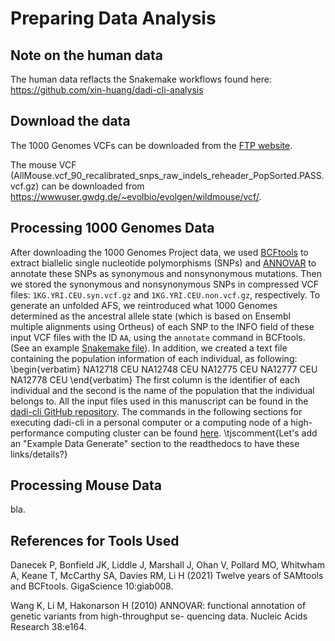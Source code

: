 # Preparing Data Analysis

## Note on the human data

The human data reflacts the Snakemake workflows found here: 
https://github.com/xin-huang/dadi-cli-analysis

## Download the data

The 1000 Genomes VCFs can be downloaded from the [FTP website](https://ftp.1000genomes.ebi.ac.uk/vol1/ftp/release/20130502/).

The mouse VCF (AllMouse.vcf_90_recalibrated_snps_raw_indels_reheader_PopSorted.PASS.vcf.gz) can be downloaded from https://wwwuser.gwdg.de/~evolbio/evolgen/wildmouse/vcf/.

## Processing 1000 Genomes Data

After downloading the 1000 Genomes Project data, we used [BCFtools](https://samtools.github.io/bcftools/) to extract biallelic single nucleotide polymorphisms (SNPs) and [ANNOVAR](https://annovar.openbioinformatics.org/en/latest/) to annotate these SNPs as synonymous and nonsynonymous mutations.
Then we stored the synonymous and nonsynonymous SNPs in compressed VCF files: `1KG.YRI.CEU.syn.vcf.gz` and `1KG.YRI.CEU.non.vcf.gz`, respectively.
To generate an unfolded AFS, we reintroduced what 1000 Genomes determined as the ancestral allele state (which is based on Ensembl multiple alignments using Ortheus) of each SNP to the INFO field of these input VCF files with the ID `AA`, using the `annotate` command in BCFtools.
(See an example [Snakemake file](https://github.com/xin-huang/dadi-cli-analysis/blob/main/workflows/step3_dfes.smk)). 
In addition, we created a text file containing the population information of each individual, as following:
\begin{verbatim}
NA12718 CEU
NA12748 CEU
NA12775 CEU
NA12777 CEU
NA12778 CEU
\end{verbatim}
The first column is the identifier of each individual and the second is the name of the population that the individual belongs to.
All the input files used in this manuscript can be found in the [dadi-cli GitHub repository](https://github.com/xin-huang/dadi-cli/tree/master/examples/data/).
The commands in the following sections for executing dadi-cli in a personal computer or a computing node of a high-performance computing cluster can be found [here](https://github.com/xin-huang/dadi-cli/blob/master/examples/dfe.smk).
\tjscomment{Let's add an "Example Data Generate" section to the readthedocs to have these links/details?}

## Processing Mouse Data

bla.

## References for Tools Used

Danecek P, Bonfield JK, Liddle J, Marshall J, Ohan V, Pollard MO, Whitwham A, Keane T, McCarthy SA, Davies RM,
Li H (2021) Twelve years of SAMtools and BCFtools. GigaScience 10:giab008.

Wang K, Li M, Hakonarson H (2010) ANNOVAR: functional annotation of genetic variants from high-throughput se-
quencing data. Nucleic Acids Research 38:e164.
